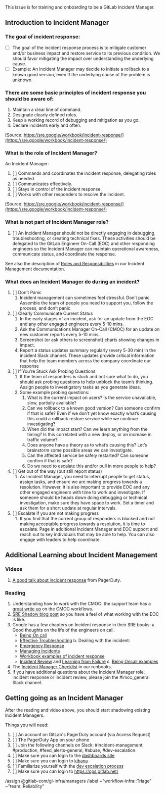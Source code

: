 <!-- title the issue: Incident Manager Onboarding - Team Member Name -->

This issue is for training and onboarding to be a GitLab Incident Manager.


## Introduction to Incident Manager

### The goal of incident response:

- [ ] The goal of the incident response process is to mitigate customer and/or business impact and restore service to its previous condition.  We should favor mitigating the impact over understanding the underlying cause.
- [ ] Example: An Incident Manager may decide to initiate a rollback to a known good version, even if the underlying cause of the problem is unknown.  

### There are some basic principles of incident response you should be aware of: 

1. Maintain a clear line of command.
1. Designate clearly defined roles.
1. Keep a working record of debugging and mitigation as you go.
1. Declare incidents early and often.

[Source: https://sre.google/workbook/incident-response/](https://sre.google/workbook/incident-response/)


### What is the role of Incident Manager?

An Incident Manager:

1. [ ] Commands and coordinates the incident response, delegating roles as needed. 
1. [ ] Communicates effectively.
1. [ ] Stays in control of the incident response.
1. [ ] Works with other responders to resolve the incident.

[Source: https://sre.google/workbook/incident-response/](https://sre.google/workbook/incident-response/)

### What is not part of Incident Manager role?

1. [ ] An Incident Manager should not be directly engaging in debugging, troubleshooting, or creating technical fixes.  These activities should be delegated to the GitLab Engineer On-Call (EOC) and other responding engineers so the Incident Manager can maintain operational awareness, communicate status, and coordinate the response. 

See also the description of [Roles and Responsibilities](/handbook/engineering/infrastructure/incident-management/#roles-and-responsibilities) in our Incident Management documentation.

### What does an Incident Manager do during an incident?

1. [ ] Don’t Panic 
    1. Incident management can sometimes feel stressful.  Don’t panic.  Assemble the team of people you need to support you, follow the process, and don’t panic.
1. [ ] Clearly Communicate Current Status
    1. In the early stages of an incident, ask for an update from the EOC and any other engaged engineers every 5-10 mins.  
    1. Ask the Communications Manager On-Call (CMOC) for an update on new customer reports every 5-10 mins.
    1. Screenshot (or ask others to screenshot) charts showing changes in impact.
    1. Report a status updates summary regularly (every 5-30 min) in the incident Slack channel.  These updates provide critical information that help the team members across the company coordinate our response
1. [ ] If You’re Stuck Ask Probing Questions 
    1. If the team of responders is stuck and not sure what to do, you should ask probing questions to help unblock the team’s thinking.  Assign people to investigatory tasks as you generate ideas.
    1. Some example probing questions:
        1. What is the current impact on users? Is the service unavailable, slow, partially available?
        1. Can we rollback to a known good version?  Can someone confirm if that is safe?  Even if we don’t yet know exactly what’s causing this could a rollback restore service while we continue investigating?
        1. When did the impact start?  Can we learn anything from the timing?  Is this correlated with a new deploy, or an increase in traffic volume?
        1. Does anyone have a theory as to what’s causing this?  Let’s brainstorm some possible areas we can investigate.
        1. Can the affected service be safely restarted?  Can someone confirm if that is safe? 
        1. Do we need to escalate this and/or pull in more people to help? 
1. [ ] Get out of the way (but still report status)
    1. As Incident Manager, you need to interrupt people to get status, assign tasks, and ensure we are making progress towards a resolution.  However, it is also important to provide EOC and any other engaged engineers with time to work and investigate.  If someone should be heads down doing debugging or technical investigation, make sure they have space to work.   Set a timer and ask them for a short update at regular intervals.
1. [ ] Escalate if you are not making progress
    1. If you find that the current group of responders is blocked and not making acceptable progress towards a resolution, it is time to escalate.  Page in additional Incident Manager and EOC support and reach out to key individuals that may be able to help.  You can also engage with leaders to help coordinate.





## Additional Learning about Incident Management 

### Videos
1. [A good talk about incident response](https://www.youtube.com/watch?v=4ZHFPiRXJls) from PagerDuty.

### Reading
1. Understanding how to work with the CMOC: the support team has a [great write up](/handbook/support/workflows/cmoc_workflows.html) on the CMOC workflows.
2. [SRE Shadow blog post](https://about.gitlab.com/blog/2020/04/13/lm-sre-shadow/) so you have a feel of what working with the EOC is like. 
3. Google has a few chapters on Incident response in their SRE books:
  a. Good thoughts on the life of the engineers on call.
   * [Being On call](https://sre.google/sre-book/being-on-call/)
   * [Effective Troubleshooting](https://sre.google/sre-book/effective-troubleshooting/)
  b. Dealing with the incident:
   * [Emergency Response](https://sre.google/sre-book/emergency-response/)
   * [Managing Incidents](https://sre.google/sre-book/managing-incidents/)
   * [Workbook examples of incident response](https://sre.google/workbook/incident-response/)
   * [Incident Review](https://sre.google/sre-book/postmortem-culture/) and [Learning from Failure](https://sre.google/workbook/postmortem-culture/)
  c. [Being Oncall examples](https://sre.google/workbook/on-call/)
4. The [Incident Manager Checklist](https://gitlab.com/gitlab-com/runbooks/-/blob/master/incidents/general_incidents.md#imoc-checklist) in our runbooks.
5. If you have additional questions about the Incident Manager role, incident response or incident review, please join the #imoc_general Slack channel.


## Getting going as an Incident Manager
After the reading and video above, you should start shadowing existing Incident Managers.  

Things you will need:
1. [ ] An account on GitLab's PagerDuty account (via Access Request)
2. [ ] The PagerDuty App on your phone
3. [ ] Join the following channels on Slack: #incident-management, #production, #feed_alerts-general, #abuse, #dev-escalation
5. [ ] Make sure you can login to the [dashboards site](https://dashboards.gitlab.net/d/RZmbBr7mk/gitlab-triage)
6. [ ] Make sure you can login to [kibana](https://log.gprd.gitlab.net/) 
7. [ ] Familiarize yourself with the [dev escalation process](https://about.gitlab.com/handbook/engineering/development/processes/Infra-Dev-Escalation/process.html)
8. [ ] Make sure you can login to https://ops.gitlab.net/


/assign @gitlab-com/gl-infra/managers 
/label ~"workflow-infra::Triage" ~"team::Reliability" 
